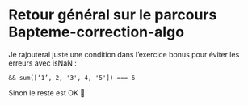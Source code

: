 # Retour général sur le parcours Bapteme-correction-algo

Je rajouterai juste une condition dans l’exercice bonus pour éviter les erreurs avec isNaN :

```
&& sum([‘1’, 2, '3', 4, '5']) === 6
```

Sinon le reste est OK 🙂
